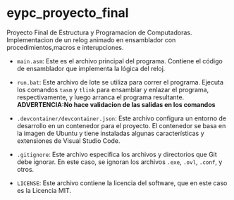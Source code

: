 # eypc_proyecto_final
Proyecto Final de Estructura y Programacion de Computadoras.<br>
Implementacion de un relog animado en ensamblador con procedimientos,macros e interupciones.

- `main.asm`: Este es el archivo principal del programa. Contiene el código de ensamblador que implementa la lógica del reloj.

- `run.bat`: Este archivo de lote se utiliza para correr el programa. Ejecuta los comandos `tasm` y `tlink` para ensamblar y enlazar el programa, respectivamente, y luego arranca el programa resultante.<br>
**ADVERTENCIA:No hace validacion de las salidas en los comandos**

- `.devcontainer/devcontainer.json`: Este archivo configura un entorno de desarrollo en un contenedor para el proyecto. El contenedor se basa en la imagen de Ubuntu y tiene instaladas algunas características y extensiones de Visual Studio Code.

- `.gitignore`: Este archivo especifica los archivos y directorios que Git debe ignorar. En este caso, se ignoran los archivos `.exe`, `.ovl`, `.conf`, y otros.

- `LICENSE`: Este archivo contiene la licencia del software, que en este caso es la Licencia MIT.
